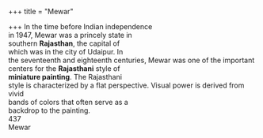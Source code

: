+++
title = "Mewar"

+++
In the time before Indian independence  
in 1947, Mewar was a princely state in  
southern **Rajasthan**, the capital of  
which was in the city of Udaipur. In  
the seventeenth and eighteenth centuries, Mewar was one of the important  
centers for the **Rajasthani** style of  
**miniature painting**. The Rajasthani  
style is characterized by a flat perspective. Visual power is derived from vivid  
bands of colors that often serve as a  
backdrop to the painting.  
437  
Mewar